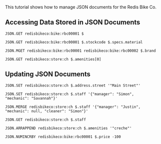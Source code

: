 This tutorial shows how to manage JSON documents for the Redis Bike Co.

## Accessing Data Stored in JSON Documents

```redis Retrieve the entire document for a bike
JSON.GET redisbikeco:bike:rbc00001 $
```

```redis Get specific fields
JSON.GET redisbikeco:bike:rbc00001 $.stockcode $.specs.material
```

```redis Get a field from multiple documents
JSON.MGET redisbikeco:bike:rbc00001 redisbikeco:bike:rbc00002 $.brand
```

```redis Access elements of a JSON array
JSON.GET redisbikeco:store:ch $.amenities[0]
```
## Updating JSON Documents

```redis Update an existing value
JSON.SET redisbikeco:store:ch $.address.street '"Main Street"' 
```

```redis Add a new sub-object
JSON.SET redisbikeco:store:ch $.staff '{"manager": "Simon", "mechanic": "Savannah"}'
```

```redis Patch the staff object with JSON.MERGE
JSON.MERGE redisbikeco:store:ch $.staff '{"manager": "Justin", "mechanic": null, "cleaner": "Simon"}'
```

```redis Retrieve the updated staff object
JSON.GET redisbikeco:store:ch $.staff
```

```redis Append an element to an array
JSON.ARRAPPEND redisbikeco:store:ch $.amenities '"creche"' 
```

```redis Reduce the price of a bike
JSON.NUMINCRBY redisbikeco:bike:rbc00001 $.price -100
```